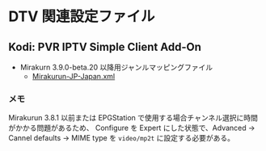 # DTV 関連設定ファイル

## Kodi: PVR IPTV Simple Client Add-On
- Mirakurn 3.9.0-beta.20 以降用ジャンルマッピングファイル
  - [Mirakurun-JP-Japan.xml](Mirakurun-JP-Japan.xml)

### メモ
Mirakurun 3.8.1 以前または EPGStation で使用する場合チャンネル選択に時間がかかる問題があるため、
Configure を Expert にした状態で、Advanced -> Cannel defaults -> MIME type を `video/mp2t`
に設定する必要がある。
